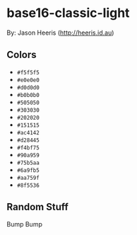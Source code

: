# base16-classic-light

By: Jason Heeris (http://heeris.id.au)

## Colors

* `#f5f5f5`
* `#e0e0e0`
* `#d0d0d0`
* `#b0b0b0`
* `#505050`
* `#303030`
* `#202020`
* `#151515`
* `#ac4142`
* `#d28445`
* `#f4bf75`
* `#90a959`
* `#75b5aa`
* `#6a9fb5`
* `#aa759f`
* `#8f5536`

## Random Stuff

Bump
Bump

